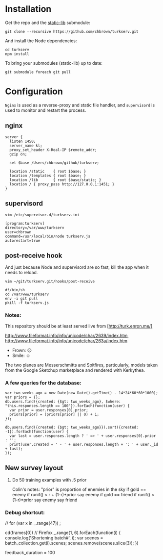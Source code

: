 # Installation

Get the repo and the [static-lib](https://github.com/chbrown/static-lib) submodule:

    git clone --recursive https://github.com/chbrown/turkserv.git

And install the Node dependencies:

    cd turkserv
    npm install

To bring your submodules (static-lib) up to date:

    git submodule foreach git pull

# Configuration

`Nginx` is used as a reverse-proxy and static file handler, and `supervisord` is used to monitor and restart the process.

## nginx

    server {
      listen 1450;
      server_name kl;
      proxy_set_header X-Real-IP $remote_addr;
      gzip on;

      set $base /Users/chbrown/github/turkserv;

      location /static    { root $base; }
      location /templates { root $base; }
      location /lib       { root $base/static; }
      location / { proxy_pass http://127.0.0.1:1451; }
    }

## supervisord

    vim /etc/supervisor.d/turkserv.ini

    [program:turkserv]
    directory=/var/www/turkserv
    user=chbrown
    command=/usr/local/bin/node turkserv.js
    autorestart=true

## post-receive hook

And just because Node and supervisord are so fast, kill the app when it needs to reload.

    vim ~/git/turkserv.git/hooks/post-receive

    #!/bin/sh
    cd /var/www/turkserv
    env -i git pull
    pkill -f turkserv.js

### Notes:

This repository should be at least served live from [http://turk.enron.me/]

http://www.fileformat.info/info/unicode/char/2639/index.htm,
http://www.fileformat.info/info/unicode/char/263a/index.htm

- Frown: &#9785;
- Smile: &#9786;

The two planes are Messerschmitts and Spitfires, particularly, models taken from the Google Sketchup marketplace and rendered with Kerkythea.

### A few queries for the database:

    var two_weeks_ago = new Date(new Date().getTime() - 14*24*60*60*1000);
    var priors = {};
    db.users.find({created: {$gt: two_weeks_ago}, $where: "this.responses.length == 100"}).forEach(function(user) {
      var prior = user.responses[0].prior;
      priors[prior] = (priors[prior] || 0) + 1;
    });

    db.users.find({created: {$gt: two_weeks_ago}}).sort({created: -1}).forEach(function(user) {
      var last = user.responses.length ? ' => ' + user.responses[0].prior : '';
      print(user.created + ' - ' + user.responses.length + ': ' + user._id + last);
    });

## New survey layout

1. Do 50 training examples with .5 prior

    Colin's notes:
    "prior" is proportion of enemies in the sky
    if gold == enemy
       if runif() < r + (1-r)*prior
          say enemy
    if gold == friend
       if runif() < (1-r)*prior
          say enemy
    say friend

### Debug shortcut:

// for (var x in _.range(47)) ;

cd(frames[0]) // Firefox
_.range(1, 6).forEach(function(i) {
  console.log('Shortening batch#', i);
  var scenes = batch_collection.get(i).scenes;
  scenes.remove(scenes.slice(3));
})

feedback_duration = 100
